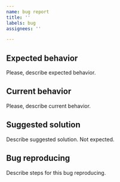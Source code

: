 ```yaml
---
name: bug report
title: ''
labels: bug
assignees: ''

---
```


## Expected behavior

Please, describe expected behavior.

## Current behavior

Please, describe current behavior.

## Suggested solution

Describe suggested solution. Not expected.

## Bug reproducing

Describe steps for this bug reproducing.
